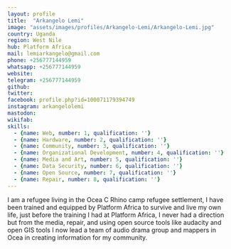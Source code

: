 ```yaml
---
layout: profile
title:  "Arkangelo Lemi"
image: "assets/images/profiles/Arkangelo-Lemi/Arkangelo-Lemi.jpg"
country: Uganda
region: West Nile
hub: Platform Africa
mail: lemiarkangelo@gmail.com
phone: +256777144959
whatsapp: +256777144959
website: 
telegram: +256777144959
github: 
twitter: 
facebook: profile.php?id=100071179394749
instagram: arkangelolemi
mastodon: 
wikifab:
skills:
  - {name: Web, number: 1, qualification: ''}
  - {name: Hardware, number: 2, qualification: ''}
  - {name: Community, number: 3, qualification: ''}
  - {name: Organizational Development, number: 4, qualification: ''}
  - {name: Media and Art, number: 5, qualification: ''}
  - {name: Data Security, number: 6, qualification: ''}
  - {name: Open Source, number: 7, qualification: ''}
  - {name: Repair, number: 8, qualification: ''}
---
```

I am a refugee living in the Ocea C Rhino camp refugee settlement, I have been trained and equipped by Platform Africa to survive and live my own life, just before the training I had at Platform Africa, I never had a direction but from the media, repair, and using open source tools like audacity and open GIS tools I now lead a team of audio drama group and mappers in Ocea in creating information for my community. 